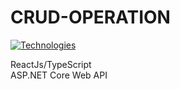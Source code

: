 # CRUD-OPERATION

[![Technologies](https://github.com/crljhnmngs/CRUD-OPERATION/edit/main/README.md/icons?i=react,ts,asp)](https://github.com/crljhnmngs/CRUD-OPERATION/edit/main/README.md)

ReactJs/TypeScript <br />
ASP.NET Core Web API
